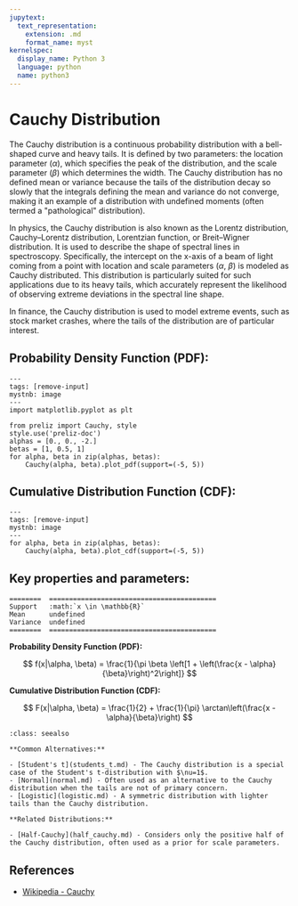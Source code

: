 ```yaml
---
jupytext:
  text_representation:
    extension: .md
    format_name: myst
kernelspec:
  display_name: Python 3
  language: python
  name: python3
---
```

# Cauchy Distribution

The Cauchy distribution is a continuous probability distribution with a bell-shaped curve and heavy tails. It is defined by two parameters: the location parameter ($\alpha$), which specifies the peak of the distribution, and the scale parameter ($\beta$) which determines the width. The Cauchy distribution has no defined mean or variance because the tails of the distribution decay so slowly that the integrals defining the mean and variance do not converge, making it an example of a distribution with undefined moments (often termed a "pathological" distribution).

In physics, the Cauchy distribution is also known as the Lorentz distribution, Cauchy–Lorentz distribution, Lorentzian function, or Breit–Wigner distribution. It is used to describe the shape of spectral lines in spectroscopy. Specifically, the intercept on the x-axis of a beam of light coming from a point with location and scale parameters ($\alpha$, $\beta$) is modeled as Cauchy distributed. This distribution is particularly suited for such applications due to its heavy tails, which accurately represent the likelihood of observing extreme deviations in the spectral line shape.

In finance, the Cauchy distribution is used to model extreme events, such as stock market crashes, where the tails of the distribution are of particular interest.

## Probability Density Function (PDF):

```{code-cell}
---
tags: [remove-input]
mystnb: image
---
import matplotlib.pyplot as plt

from preliz import Cauchy, style
style.use('preliz-doc')
alphas = [0., 0., -2.]
betas = [1, 0.5, 1]
for alpha, beta in zip(alphas, betas):
    Cauchy(alpha, beta).plot_pdf(support=(-5, 5))
```

## Cumulative Distribution Function (CDF):

```{code-cell}
---
tags: [remove-input]
mystnb: image
---
for alpha, beta in zip(alphas, betas):
    Cauchy(alpha, beta).plot_cdf(support=(-5, 5))
```

## Key properties and parameters:

```{eval-rst}
========  ==========================================
Support   :math:`x \in \mathbb{R}`
Mean      undefined
Variance  undefined
========  ==========================================
```

**Probability Density Function (PDF):**

$$
f(x|\alpha, \beta) = \frac{1}{\pi \beta \left[1 + \left(\frac{x - \alpha}{\beta}\right)^2\right]}
$$

**Cumulative Distribution Function (CDF):**

$$
F(x|\alpha, \beta) = \frac{1}{2} + \frac{1}{\pi} \arctan\left(\frac{x - \alpha}{\beta}\right)
$$

```{seealso}
:class: seealso

**Common Alternatives:**

- [Student's t](students_t.md) - The Cauchy distribution is a special case of the Student's t-distribution with $\nu=1$.
- [Normal](normal.md) - Often used as an alternative to the Cauchy distribution when the tails are not of primary concern.
- [Logistic](logistic.md) - A symmetric distribution with lighter tails than the Cauchy distribution.

**Related Distributions:**

- [Half-Cauchy](half_cauchy.md) - Considers only the positive half of the Cauchy distribution, often used as a prior for scale parameters.
```

## References

- [Wikipedia - Cauchy](https://en.wikipedia.org/wiki/Cauchy_distribution)




